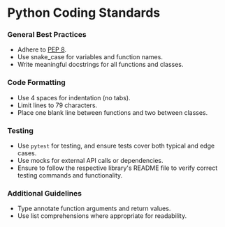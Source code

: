 # Python Coding Standards

### General Best Practices
- Adhere to [PEP 8](https://peps.python.org/pep-0008/).
- Use snake_case for variables and function names.
- Write meaningful docstrings for all functions and classes.

### Code Formatting
- Use 4 spaces for indentation (no tabs).
- Limit lines to 79 characters.
- Place one blank line between functions and two between classes.

### Testing
- Use `pytest` for testing, and ensure tests cover both typical and edge cases.
- Use mocks for external API calls or dependencies.
- Ensure to follow the respective library's README file to verify correct testing commands and functionality.

### Additional Guidelines
- Type annotate function arguments and return values.
- Use list comprehensions where appropriate for readability.
